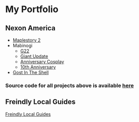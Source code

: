# My Portfolio
<h2>Nexon America</h2> 
<ul>
  <li>
    <a href="https://sergiusmuzzz.github.io/portfolio/build/maplestory2/index.html" >Maplestory 2</a>
  </li>
  <li>
    Mabinogi
    <ul>
      <li>
        <a href="https://sergiusmuzzz.github.io/portfolio/build/mabinogi/G22/index.html">G22</a>
      </li>      
      <li>
        <a href="https://sergiusmuzzz.github.io/portfolio/build/mabinogi/giantupdate/index.html">Giant Update</a>
      </li>      
      <li>
        <a href="https://sergiusmuzzz.github.io/portfolio/build/mabinogi/anniversarycosplay/index.html">Anniversary Cosplay</a>
      </li>      
      <li>
        <a href="https://sergiusmuzzz.github.io/portfolio/build/mabinogi/10th-anniversary/index.html">10th Anniversary</a>
      </li>
    </ul>
  </li>  
  <li>
    <a href="https://sergiusmuzzz.github.io/portfolio/build/gostintheshell/index.html" >Gost In The Shell</a>
  </li>
</ul>
<h3>Source code for all projects above is available <a href="https://github.com/sergiusmuzzz/sergiusmuzzz.github.io/tree/master/portfolio/src">here</a>
<h2>Freindly Local Guides</h2>
<a href="http://friendlylocalguides.com/">Freindly Local Guides</a>
